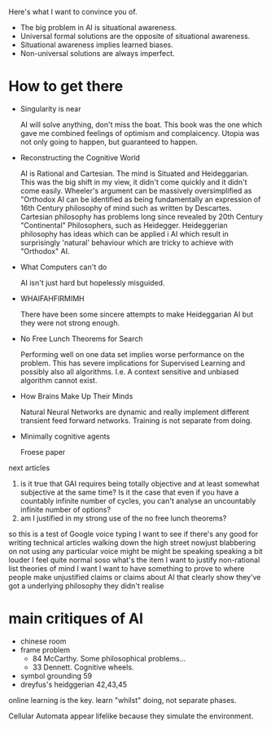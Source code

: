 Here's what I want to convince you of.

- The big problem in AI is situational awareness.
- Universal formal solutions are the opposite of situational awareness.
- Situational awareness implies learned biases.
- Non-universal solutions are always imperfect.

# How to get there

- Singularity is near

  AI will solve anything, don't miss the boat.
  This book was the one which gave me combined feelings of optimism and complaicency.
  Utopia was not only going to happen, but guaranteed to happen.
- Reconstructing the Cognitive World

  AI is Rational and Cartesian. The mind is Situated and Heideggarian.
  This was the big shift in my view, it didn't come quickly and it didn't come easily.
  Wheeler's argument can be massively oversimplified as "Orthodox AI can be identified as being fundamentally an expression of 16th Century philosophy of mind such as written by Descartes. Cartesian philosophy has problems long since revealed by 20th Century "Continental" Philosophers, such as Heidegger. Heideggerian philosophy has ideas which can be applied i AI which result in surprisingly 'natural' behaviour which are tricky to achieve with "Orthodox" AI.
- What Computers can't do

  AI isn't just hard but hopelessly misguided.
- WHAIFAHFIRMIMH

  There have been some sincere attempts to make Heideggarian AI but they were not strong enough.
- No Free Lunch Theorems for Search

  Performing well on one data set implies worse performance on the problem. This has severe implications for Supervised Learning and possibly also all algorithms. I.e. A context sensitive and unbiased algorithm cannot exist.

- How Brains Make Up Their Minds

  Natural Neural Networks are dynamic and really implement different transient feed forward networks. Training is not separate from doing.

- Minimally cognitive agents

  Froese paper

next articles
1. is it true that GAI requires being totally objective and at least somewhat subjective at the same time? Is it the case that even if you have a countably infinite number of cycles, you can't analyse an uncountably infinite number of options?
2. am I justified in my strong use of the no free lunch theorems?

so this is a test of Google voice typing I want to see if there's any good for writing technical articles walking down the high street nowjust blabbering on not using any particular voice might be might be speaking speaking a bit louder I feel quite normal soso what's the item I want to justify non-rational list theories of mind I want I want to have something to prove to where people make unjustified claims or claims about AI that clearly show they've got a underlying philosophy they didn't realise

# main critiques of AI
- chinese room
- frame problem
  - 84 McCarthy. Some philosophical problems...
  - 33 Dennett. Cognitive wheels.
- symbol grounding 59
- dreyfus's heidggerian 42,43,45


online learning is the key. learn "whilst" doing, not separate phases.

Cellular Automata appear lifelike because they simulate the environment.
